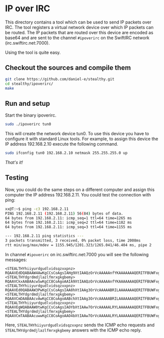 # IP over IRC

This directory contains a tool which can be used to send IP packets over IRC. The tool registers a virtual network device over which IP packets can be routed. The IP packets that are routed over this device are encoded as base64 and are sent to the channel `#ipoverirc` on the SwiftIRC network (irc.swiftirc.net:7000).

Using the tool is quite easy.

## Checkout the sources and compile them

```bash
git clone https://github.com/daniel-e/stealthy.git
cd stealthy/ipoverirc/
make
```

## Run and setup

Start the binary ipoverirc.

```bash
sudo ./ipoverirc tun0
```

This will create the network device tun0. To use this device you have to configure it with standard Linux tools. For example, to assign this device the IP address 192.168.2.10 execute the following command.


```bash
sudo ifconfig tun0 192.168.2.10 netmask 255.255.255.0 up
```

*That's it!*

## Testing

Now, you could do the same steps on a different computer and assign this computer the IP address 192.168.2.11. You could test the connection with ping:


```bash
xx@T:~$ ping -c3 192.168.2.11
PING 192.168.2.11 (192.168.2.11) 56(84) bytes of data.
64 bytes from 192.168.2.11: icmp_seq=1 ttl=64 time=1265 ms
64 bytes from 192.168.2.11: icmp_seq=2 ttl=64 time=1182 ms
64 bytes from 192.168.2.11: icmp_seq=3 ttl=64 time=1155 ms

--- 192.168.2.11 ping statistics ---
3 packets transmitted, 3 received, 0% packet loss, time 2008ms
rtt min/avg/max/mdev = 1155.945/1201.323/1265.041/46.404 ms, pipe 2
```

In channel `#ipoverirc` on irc.swiftirc.net:7000 you will see the following messages:
```
<STEALTHYhiiyurdgudlvidsqzxxpnz> RQAAVEdDQABAAW4AwKgCCsCoAgsIAHg9XtIAAQzOrVcAAAAAnfYKAAAAAAAQERITFBUWFxgZGhscHR4fICEiIyQlJicoKSorLC0uLzAxMjM0NTY3
<STEALTHYdgrdmdjlazlfmrxgkgbemy> RQAAVCkxAABAAcwSwKgCC8CoAgoAAIA9XtIAAQzOrVcAAAAAnfYKAAAAAAAQERITFBUWFxgZGhscHR4fICEiIyQlJicoKSorLC0uLzAxMjM0NTY3
<STEALTHYhiiyurdgudlvidsqzxxpnz> RQAAVEd0QABAAW3PwKgCCsCoAgsIAA8hXtIAAg3OrVcAAAAABRILAAAAAAAQERITFBUWFxgZGhscHR4fICEiIyQlJicoKSorLC0uLzAxMjM0NTY3
<STEALTHYdgrdmdjlazlfmrxgkgbemy> RQAAVCmDAABAAcvAwKgCC8CoAgoAABchXtIAAg3OrVcAAAAABRILAAAAAAAQERITFBUWFxgZGhscHR4fICEiIyQlJicoKSorLC0uLzAxMjM0NTY3
<STEALTHYhiiyurdgudlvidsqzxxpnz> RQAAVEgWQABAAW0twKgCCsCoAgsIAOYbXtIAAw7OrVcAAAAALRYLAAAAAAAQERITFBUWFxgZGhscHR4fICEiIyQlJicoKSorLC0uLzAxMjM0NTY3
<STEALTHYdgrdmdjlazlfmrxgkgbemy> RQAAVCmTAABAAcuwwKgCC8CoAgoAAO4bXtIAAw7OrVcAAAAALRYLAAAAAAAQERITFBUWFxgZGhscHR4fICEiIyQlJicoKSorLC0uLzAxMjM0NTY3
```

Here, `STEALTHYhiiyurdgudlvidsqzxxpnz` sends the ICMP echo requests and `STEALTHYdgrdmdjlazlfmrxgkgbemy` answers with the ICMP echo reply.
